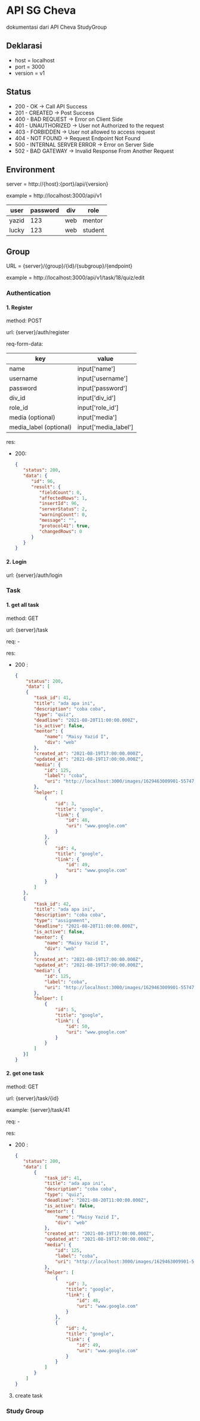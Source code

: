 # API SG Cheva

dokumentasi dari API Cheva StudyGroup

## Deklarasi

* host = localhost
* port = 3000
* version = v1

## Status

* 200 - OK &rarr; Call API Success
* 201 - CREATED &rarr; Post Success
* 400 - BAD REQUEST &rarr; Error on Client Side
* 401 - UNAUTHORIZED &rarr; User not Authorized to the request
* 403 - FORBIDDEN &rarr; User not allowed to access request
* 404 - NOT FOUND &rarr; Request Endpoint Not Found
* 500 - INTERNAL SERVER ERROR &rarr; Error on Server Side
* 502 - BAD GATEWAY &rarr; Invalid Response From Another Request

## Environment

server = http://{host}:{port}/api/{version}

example = http://localhost:3000/api/v1

user | password | div | role
-----|----------|-----|---------
yazid| 123      | web | mentor
lucky| 123      | web | student

## Group

URL = {server}/{group}/{id}/{subgroup}/{endpoint}

example = http://localhost:3000/api/v1/task/18/quiz/edit

### Authentication

#### 1. Register
method: POST

url: {server}/auth/register

req-form-data:

key                     | value
------------------------|---------------------------------
name                    | input['name']
username                | input['username']
password                | input['password']
div_id                  | input['div_id']
role_id                 | input['role_id']
media \(optional)       | input['media']
media_label \(optional) | input['media_label']

res:
* 200:
   ```json
   {
      "status": 200,
      "data": {
         "id": 96,
         "result": {
            "fieldCount": 0,
            "affectedRows": 1,
            "insertId": 96,
            "serverStatus": 2,
            "warningCount": 0,
            "message": "",
            "protocol41": true,
            "changedRows": 0
         }
      }
   }
   ```

#### 2.  Login
url: {server}/auth/login

### Task

#### 1. get all task
   method: GET

   url: {server}/task

   req: -

   res:
   * 200 :
      ```json
      {
          "status": 200,
          "data": [
          {
             "task_id": 41,
             "title": "ada apa ini",
             "description": "coba coba",
             "type": "quiz",
             "deadline": "2021-08-20T11:00:00.000Z",
             "is_active": false,
             "mentor": {
                 "name": "Maisy Yazid I",
                 "div": "web"
             },
             "created_at": "2021-08-19T17:00:00.000Z",
             "updated_at": "2021-08-19T17:00:00.000Z",
             "media": {
                 "id": 125,
                 "label": "coba",
                 "uri": "http://localhost:3000/images/1629463009901-557471947-JPEG_20171212_212812.jpg"
             },
             "helper": [
                 {
                     "id": 3,
                     "title": "google",
                     "link": {
                         "id": 48,
                         "uri": "www.google.com"
                     }
                 },
                 {
                     "id": 4,
                     "title": "google",
                     "link": {
                         "id": 49,
                         "uri": "www.google.com"
                     }
                 }
             ]
         }, 
         {
             "task_id": 42,
             "title": "ada apa ini",
             "description": "coba coba",
             "type": "assignment",
             "deadline": "2021-08-20T11:00:00.000Z",
             "is_active": false,
             "mentor": {
                 "name": "Maisy Yazid I",
                 "div": "web"
             },
             "created_at": "2021-08-19T17:00:00.000Z",
             "updated_at": "2021-08-19T17:00:00.000Z",
             "media": {
                 "id": 125,
                 "label": "coba",
                 "uri": "http://localhost:3000/images/1629463009901-557471947-JPEG_20171212_212820.jpg"
             },
             "helper": [
                 {
                     "id": 5,
                     "title": "google",
                     "link": {
                         "id": 50,
                         "uri": "www.google.com"
                     }
                 }
             ]
         }]
      }
      ```

#### 2. get one task
   method: GET   

   url: {server}/task/{id}
   
   example: {server}/task/41

   req: -

   res:
   * 200 :
     ```json
     {
        "status": 200,
        "data": [
            {
                "task_id": 41,
                "title": "ada apa ini",
                "description": "coba coba",
                "type": "quiz",
                "deadline": "2021-08-20T11:00:00.000Z",
                "is_active": false,
                "mentor": {
                    "name": "Maisy Yazid I",
                    "div": "web"
                },
                "created_at": "2021-08-19T17:00:00.000Z",
                "updated_at": "2021-08-19T17:00:00.000Z",
                "media": {
                    "id": 125,
                    "label": "coba",
                    "uri": "http://localhost:3000/images/1629463009901-557471947-JPEG_20171212_212812.jpg"
                },
                "helper": [
                    {
                        "id": 3,
                        "title": "google",
                        "link": {
                            "id": 48,
                            "uri": "www.google.com"
                        }
                    },
                    {
                        "id": 4,
                        "title": "google",
                        "link": {
                            "id": 49,
                            "uri": "www.google.com"
                        }
                    }
                ]
            }
         ]
     }
     ```
3. create task

### **Study Group**
